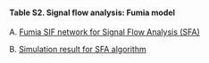 #### Table S2. Signal flow analysis: Fumia model
A. [Fumia SIF network for Signal Flow Analysis (SFA)](http://gofile.me/3gpVt/VcAld00Jy)

B. [Simulation result for SFA algorithm](http://gofile.me/3gpVt/ZRQYgJwvU)

